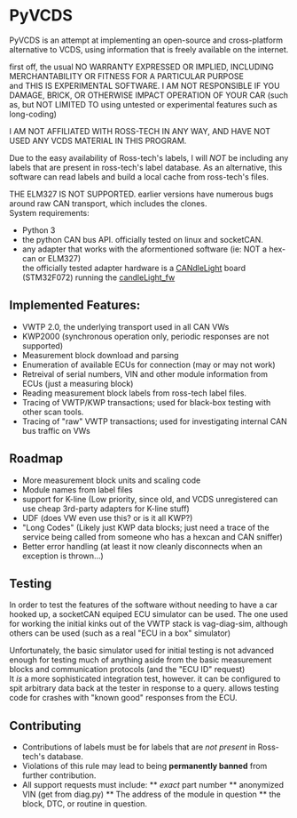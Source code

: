 # PyVCDS

PyVCDS is an attempt at implementing an open-source and cross-platform alternative to VCDS, using information that is freely available on the internet.

first off, the usual NO WARRANTY EXPRESSED OR IMPLIED, INCLUDING MERCHANTABILITY OR FITNESS FOR A PARTICULAR PURPOSE  
and THIS IS EXPERIMENTAL SOFTWARE. I AM NOT RESPONSIBLE IF YOU DAMAGE, BRICK, OR OTHERWISE IMPACT OPERATION OF YOUR CAR (such as, but NOT LIMITED TO using untested or experimental features such as long-coding)

I AM NOT AFFILIATED WITH ROSS-TECH IN ANY WAY, AND HAVE NOT USED ANY VCDS MATERIAL IN THIS PROGRAM.

Due to the easy availability of Ross-tech's labels, I will *NOT* be including any labels
that are present in ross-tech's label database. As an alternative, this software can read labels
and build a local cache from ross-tech's files.

THE ELM327 IS NOT SUPPORTED. earlier versions have numerous bugs around raw CAN transport, which includes the clones.  
System requirements:

* Python 3
* the python CAN bus API. officially tested on linux and socketCAN.  
* any adapter that works with the aformentioned software (ie: NOT a hex-can or ELM327)  
the officially tested adapter hardware is a [CANdleLight](https://github.com/HubertD/candleLight) board (STM32F072) running the [candleLight_fw](https://github.com/candle-usb/candleLight_fw)

## Implemented Features:
* VWTP 2.0, the underlying transport used in all CAN VWs
* KWP2000 (synchronous operation only, periodic responses are not supported)
* Measurement block download and parsing
* Enumeration of available ECUs for connection (may or may not work)
* Retreival of serial numbers, VIN and other module information from ECUs (just a measuring block)
* Reading measurement block labels from ross-tech label files.
* Tracing of VWTP/KWP transactions; used for black-box testing with other scan tools.
* Tracing of "raw" VWTP transactions; used for investigating internal CAN bus traffic on VWs

## Roadmap
* More measurement block units and scaling code
* Module names from label files
* support for K-line (Low priority, since old, and VCDS unregistered can use cheap 3rd-party adapters for K-line stuff)
* UDF (does VW even use this? or is it all KWP?)
* "Long Codes" (Likely just KWP data blocks; just need a trace of the service being called from someone who has a hexcan and CAN sniffer)
* Better error handling (at least it now cleanly disconnects when an exception is thrown...)

## Testing
In order to test the features of the software without needing to have a car hooked up, a socketCAN equiped ECU simulator can be used.
The one used for working the initial kinks out of the VWTP stack is vag-diag-sim, although others can be used (such as a real "ECU in a box" simulator)

Unfortunately, the basic simulator used for initial testing is not advanced enough for testing much of anything aside from the basic measurement blocks and communication protocols (and the "ECU ID" request)  
It *is* a more sophisticated integration test, however. it can be configured to spit arbitrary data back at the tester in response to a query. allows testing code for crashes with "known good" responses from the ECU.

## Contributing
* Contributions of labels must be for labels that are *not present* in Ross-tech's database.
* Violations of this rule may lead to being **permanently banned** from further contribution.
* All support requests must include:
** *exact* part number
** anonymized VIN (get from diag.py)
** The address of the module in question
** the block, DTC, or routine in question.
